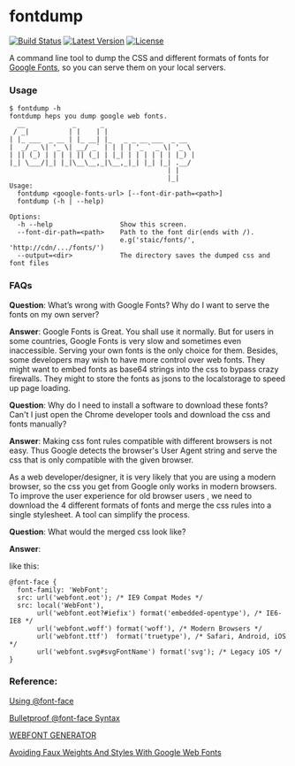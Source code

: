 fontdump
========
[![Build Status](https://travis-ci.org/glasslion/fontdump.svg?branch=master)](https://travis-ci.org/glasslion/fontdump)
[![Latest Version](https://pypip.in/version/fontdump/badge.svg)](https://pypi.python.org/pypi/fontdump/)
[![License](https://pypip.in/license/fontdump/badge.svg)](https://pypi.python.org/pypi/fontdump/)


A command line tool to dump the CSS and different formats of fonts for [Google Fonts][1], so you can serve them on your local servers.

### Usage

    $ fontdump -h
    fontdump heps you dump google web fonts.
      __            _      _
     / _|          | |    | |
    | |_ ___  _ __ | |_ __| |_   _ _ __ ___  _ __
    |  _/ _ \| '_ \| __/ _` | | | | '_ ` _ \| '_ \
    | || (_) | | | | || (_| | |_| | | | | | | |_) |
    |_| \___/|_| |_|\__\__,_|\__,_|_| |_| |_| .__/
                                            | |
                                            |_|
    Usage:
      fontdump <google-fonts-url> [--font-dir-path=<path>]
      fontdump (-h | --help)

    Options:
      -h --help                 Show this screen.
      --font-dir-path=<path>    Path to the font dir(ends with /).
                                e.g('staic/fonts/', 'http://cdn/.../fonts/')
      --output=<dir>            The directory saves the dumped css and font files


### FAQs

**Question**: 
What’s wrong with Google Fonts? Why do I want to serve the fonts on my own server? 

**Answer**: 
Google Fonts is Great. You shall use it normally. But for users in some countries, Google Fonts is very slow and sometimes even inaccessible. Serving your own fonts is the only choice for them. Besides, some developers may wish to have more control over web fonts. They might want to embed fonts as base64 strings into the css to bypass crazy  firewalls. They might to store the fonts as jsons to the localstorage to speed up page loading.


**Question**: 
Why do I need to install a software to download these fonts? Can't I just open the Chrome developer tools and download the css and fonts manually?

**Answer**:
Making css font rules compatible with different browsers is not easy. Thus Google detects the browser's User Agent string and serve the css that is only compatible with the given browser. 

As a web developer/designer, it is very likely that you are using a modern browser, so the css you get from Google only works in modern browsers. To improve the user experience for old browser users , we need to download the 4 different formats of fonts and merge the css rules into a single stylesheet. A tool can simplify the process.


**Question**:
What would the merged css look like?

**Answer**:

like this:

    @font-face {
      font-family: 'WebFont';
      src: url('webfont.eot'); /* IE9 Compat Modes */
      src: local('WebFont'),
           url('webfont.eot?#iefix') format('embedded-opentype'), /* IE6-IE8 */
           url('webfont.woff') format('woff'), /* Modern Browsers */
           url('webfont.ttf')  format('truetype'), /* Safari, Android, iOS */
           url('webfont.svg#svgFontName') format('svg'); /* Legacy iOS */
    }

### Reference:

[Using @font-face][2]

[Bulletproof @font-face Syntax][3]

[WEBFONT GENERATOR][4]

[Avoiding Faux Weights And Styles With Google Web Fonts][5]


  [1]: https://www.google.com/fonts
  [2]: http://css-tricks.com/snippets/css/using-font-face/
  [3]: http://www.paulirish.com/2009/bulletproof-font-face-implementation-syntax/
  [4]: http://www.fontsquirrel.com/tools/webfont-generator
  [5]: http://www.smashingmagazine.com/2012/07/11/avoiding-faux-weights-styles-google-web-fonts/

